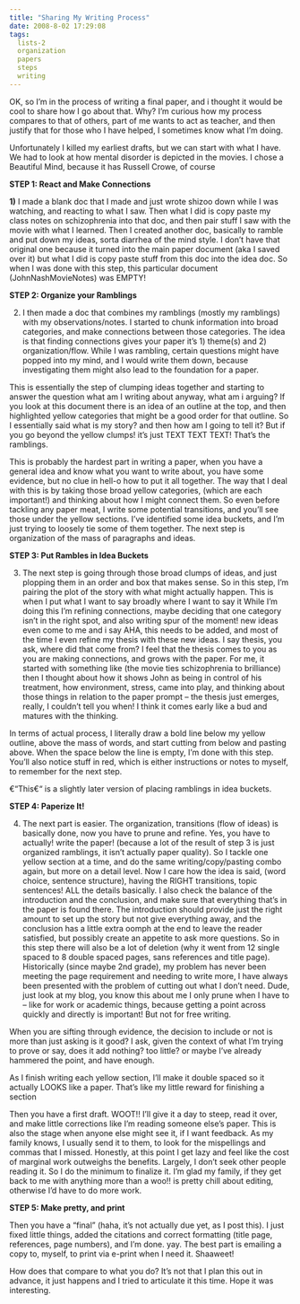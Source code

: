 ```yaml
---
title: "Sharing My Writing Process"
date: 2008-8-02 17:29:08
tags:
  lists-2
  organization
  papers
  steps
  writing
---
```



OK, so I’m in the process of writing a final paper, and i thought it would be cool to share how I go about that. Why? I’m curious how my process compares to that of others, part of me wants to act as teacher, and then justify that for those who I have helped, I sometimes know what I’m doing.

Unfortunately I killed my earliest drafts, but we can start with what I have. We had to look at how mental disorder is depicted in the movies. I chose a Beautiful Mind, because it has Russell Crowe, of course

**STEP 1: React and Make Connections**

**1)** I made a blank doc that I made and just wrote shizoo down while I was watching, and reacting to what I saw. Then what I did is copy paste my class notes on schizophrenia into that doc, and then pair stuff I saw with the movie with what I learned. Then I created another doc, basically to ramble and put down my ideas, sorta diarrhea of the mind style. I don’t have that original one because it turned into the main paper document (aka I saved over it) but what I did is copy paste stuff from this doc into the idea doc. So when I was done with this step, this particular document (JohnNashMovieNotes) was EMPTY!

**STEP 2: Organize your Ramblings**

2) I then made a doc that combines my ramblings (mostly my ramblings) with my observations/notes. I started to chunk information into broad categories, and make connections between those categories. The idea is that finding connections gives your paper it’s 1) theme(s) and 2) organization/flow. While I was rambling, certain questions might have popped into my mind, and I would write them down, because investigating them might also lead to the foundation for a paper.

This is essentially the step of clumping ideas together and starting to answer the question what am I writing about anyway, what am i arguing? If you look at this document there is an idea of an outline at the top, and then highlighted yellow categories that might be a good order for that outline. So I essentially said what is my story? and then how am I going to tell it? But if you go beyond the yellow clumps! it’s just TEXT TEXT TEXT! That’s the ramblings.

This is probably the hardest part in writing a paper, when you have a general idea and know what you want to write about, you have some evidence, but no clue in hell-o how to put it all together. The way that I deal with this is by taking those broad yellow categories, (which are each important!) and thinking about how I might connect them. So even before tackling any paper meat, I write some potential transitions, and you’ll see those under the yellow sections. I’ve identified some idea buckets, and I’m just trying to loosely tie some of them together. The next step is organization of the mass of paragraphs and ideas.

**STEP 3: Put Rambles in Idea Buckets**

3) The next step is going through those broad clumps of ideas, and just plopping them in an order and box that makes sense. So in this step, I’m pairing the plot of the story with what might actually happen. This is when I put what I want to say broadly where I want to say it While I’m doing this I’m refining connections, maybe deciding that one category isn’t in the right spot, and also writing spur of the moment! new ideas even come to me and i say AHA, this needs to be added, and most of the time I even refine my thesis with these new ideas. I say thesis, you ask, where did that come from? I feel that the thesis comes to you as you are making connections, and grows with the paper. For me, it started with something like (the movie ties schizophrenia to brilliance) then I thought about how it shows John as being in control of his treatment, how environment, stress, came into play, and thinking about those things in relation to the paper prompt – the thesis just emerges, really, I couldn’t tell you when! I think it comes early like a bud and matures with the thinking.

In terms of actual process, I literally draw a bold line below my yellow outline, above the mass of words, and start cutting from below and pasting above. When the space below the line is empty, I’m done with this step. You’ll also notice stuff in red, which is either instructions or notes to myself, to remember for the next step.

€“This€“ is a slightly later version of placing ramblings in idea buckets.

**STEP 4: Paperize It!**

4) The next part is easier. The organization, transitions (flow of ideas) is basically done, now you have to prune and refine. Yes, you have to actually! write the paper! (because a lot of the result of step 3 is just organized ramblings, it isn’t actually paper quality). So I tackle one yellow section at a time, and do the same writing/copy/pasting combo again, but more on a detail level. Now I care how the idea is said, (word choice, sentence structure), having the RIGHT transitions, topic sentences! ALL the details basically. I also check the balance of the introduction and the conclusion, and make sure that everything that’s in the paper is found there. The introduction should provide just the right amount to set up the story but not give everything away, and the conclusion has a little extra oomph at the end to leave the reader satisfied, but possibly create an appetite to ask more questions. So in this step there will also be a lot of deletion (why it went from 12 single spaced to 8 double spaced pages, sans references and title page). Historically (since maybe 2nd grade), my problem has never been meeting the page requirement and needing to write more, I have always been presented with the problem of cutting out what I don’t need. Dude, just look at my blog, you know this about me I only prune when I have to – like for work or academic things, because getting a point across quickly and directly is important! But not for free writing.

When you are sifting through evidence, the decision to include or not is more than just asking is it good? I ask, given the context of what I’m trying to prove or say, does it add nothing? too little? or maybe I’ve already hammered the point, and have enough.

As I finish writing each yellow section, I’ll make it double spaced so it actually LOOKS like a paper. That’s like my little reward for finishing a section

Then you have a first draft. WOOT!! I’ll give it a day to steep, read it over, and make little corrections like I’m reading someone else’s paper. This is also the stage when anyone else might see it, if I want feedback. As my family knows, I usually send it to them, to look for the mispellings and commas that I missed. Honestly, at this point I get lazy and feel like the cost of marginal work outweighs the benefits. Largely, I don’t seek other people reading it. So I do the minimum to finalize it. I’m glad my family, if they get back to me with anything more than a woo!! is pretty chill about editing, otherwise I’d have to do more work.

**STEP 5: Make pretty, and print**

Then you have a “final” (haha, it’s not actually due yet, as I post this). I just fixed little things, added the citations and correct formatting (title page, references, page numbers), and I’m done. yay. The best part is emailing a copy to, myself, to print via e-print when I need it. Shaaweet!

How does that compare to what you do? It’s not that I plan this out in advance, it just happens and I tried to articulate it this time. Hope it was interesting.


